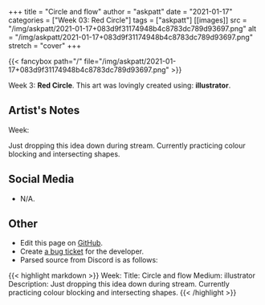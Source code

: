 +++
title =       "Circle and flow"
author =      "askpatt"
date =        "2021-01-17"
categories =  ["Week 03: Red Circle"]
tags =        ["askpatt"]
[[images]]
                      src = "/img/askpatt/2021-01-17+083d9f31174948b4c8783dc789d93697.png"
                      alt = "/img/askpatt/2021-01-17+083d9f31174948b4c8783dc789d93697.png"
                      stretch = "cover"
+++


{{< fancybox path="/" file="/img/askpatt/2021-01-17+083d9f31174948b4c8783dc789d93697.png" >}}


Week 3: **Red Circle**. This art was lovingly created using: **illustrator**.

## Artist's Notes

Week: 

Just dropping this idea down during stream. Currently practicing colour blocking and intersecting shapes.

## Social Media

- N/A.

## Other

- Edit this page on [GitHub](https://github.com/teaminkling/web-refresh/edit/main/blog/content/blog/askpatt-week-3-e80d.md).
- Create [a bug ticket](https://github.com/teaminkling/web-refresh/issues/new?assignees=&labels=bug&template=problem-report.md&title=) for the developer.
- Parsed source from Discord is as follows:

{{< highlight markdown >}}
Week: 
Title:  Circle and flow
Medium: illustrator 
Description: Just dropping this idea down during stream. Currently practicing colour blocking and intersecting shapes.
{{< /highlight >}}